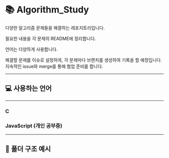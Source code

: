 # 📚 Algorithm_Study

다양한 알고리즘 문제들을 해결하는 레포지토리입니다.

필요헌 내용을 각 문제의 README에 정리합니다.

언어는 다양하게 사용합니다.

해결할 문제를 이슈로 설정하여, 각 문제마다 브랜치를 생성하여 기록을 할 예정입니다.
지속적인 issue와 merge를 통해 협업 준비를 합니다.

---

## 💻 사용하는 언어

---

### C

### JavaScript (개인 공부중)

---

## 📁 폴더 구조 예시
